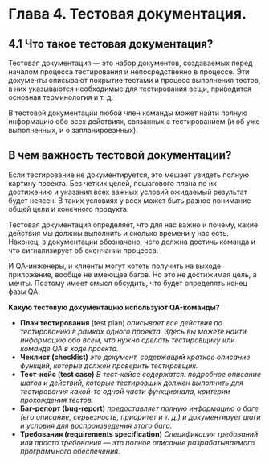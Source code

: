 # Глава 4. Тестовая документация.
## 4.1 Что такое тестовая документация?
Тестовая документация — это набор документов, создаваемых перед началом процесса тестирования и непосредственно в процессе. Эти документы описывают покрытие тестами и процесс выполнения тестов, в них указываются необходимые для тестирования вещи, приводится основная терминология и т. д. 

В тестовой документации любой член команды может найти полную информацию обо всех действиях, связанных с тестированием (и об уже выполненных, и о запланированных).

## В чем важность тестовой документации?

Если тестирование не документируется, это мешает увидеть полную картину проекта. Без четких целей, пошагового плана по их достижению и указания всех важных условий ожидаемый результат будет неясен. В таких условиях у всех может быть разное понимание общей цели и конечного продукта.

Тестовая документация определяет, что для нас важно и почему, какие действия мы должны выполнить и сколько времени у нас есть. Наконец, в документации обозначено, чего должна достичь команда и что сигнализирует об окончании процесса.

И QA-инженеры, и клиенты могут хотеть получить на выходе приложение, вообще не имеющее багов. Но это не достижимая цель, а мечты. Поэтому имеет смысл обсудить, что будет определять конец фазы QA. 

**Какую тестовую документацию используют QA-команды?**
* **План тестирования** (test plan)
*описывает все действия по тестированию в рамках одного проекта. Здесь вы можете найти информацию обо всем, что нужно сделать тестировщику или команде QA в ходе проекта.*
* **Чеклист (checklist)**
*это документ, содержащий краткое описание функций, которые должен проверить тестировщик.*
* **Тест-кейс (test case)**
*В тест-кейсе содержатся:
подробное описание шагов и действий, которые тестировщик должен выполнить для тестирования какой-то одной части функционала, критерии  прохождения тестов.*
* **Баг-репорт (bug-report)** *предоставляет полную информацию о баге (его описание, серьезность, приоритет и т. д.) и документирует шаги и условия для воспроизведения этого бага.*
* **Требования (requirements specification)** 
*Спецификация требований или просто требования — это полное описание разрабатываемого программного обеспечения.*

